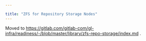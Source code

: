 ```yaml
---

title: "ZFS for Repository Storage Nodes"
---
```








Moved to https://gitlab.com/gitlab-com/gl-infra/readiness/-/blob/master/library/zfs-repo-storage/index.md .

